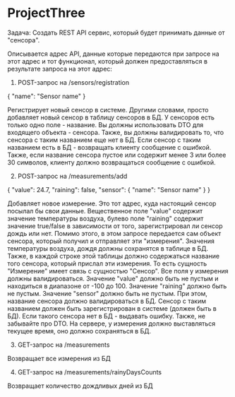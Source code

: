 # ProjectThree

Задача:
Создать REST API сервис, который будет принимать данные от
"сенсора".

Описывается адрес API, данные которые передаются при запросе на
этот адрес и тот функционал, который должен предоставляться в
результате запроса на этот адрес:

1. POST-запрос на /sensors/registration

{
    "name": "Sensor name"
}
   
Регистрирует новый сенсор в системе. Другими словами, просто добавляет новый
сенсор в таблицу сенсоров в БД. У сенсоров есть только одно
поле - название.
Вы должны использовать DTO для входящего объекта - сенсора.
Также, вы должны валидировать то, что сенсора с таким названием еще нет в БД. Если сенсор с таким названием есть в
БД - возвращать клиенту сообщение с ошибкой.
Также, если название сенсора пустое или содержит менее 3 или более 30 символов,
клиенту должно возвращаться сообщение с ошибкой.

2. POST-запрос на /measurements/add

{
    "value": 24.7,
    "raining": false,
    "sensor": {
        "name": "Sensor name"
    }
}
   
Добавляет новое измерение. Это тот адрес, куда настоящий сенсор посылал бы свои данные.
Вещественное поле "value" содержит значение температуры воздуха, булево поле "raining" содержит
значение true/false в зависимости от того, зарегистрировал ли сенсор дождь или нет. Помимо этого, в
этом запросе передается сам объект сенсора, который получил и отправляет эти "измерения".
Значения температуры воздуха, дождя должны сохранятся в таблице в БД. Также, в каждой строке этой
таблицы должно содержаться название того сенсора, который прислал эти измерения. То есть
сущность "Измерение" имеет связь с сущностью "Сенсор".
Все поля у измерения должны валидироваться.
Значение "value" должно быть не пустым и находиться в диапазоне от -100 до 100.
Значение "raining" должно быть не пустым.
Значение "sensor" должно быть не пустым. При этом, название сенсора должно валидироваться в БД.
Сенсор с таким названием должен быть зарегистрирован в системе (должен быть в БД).
Если такого сенсора нет в БД - выдавать ошибку. Также, не забывайте про DTO.
На сервере, у измерения должно выставляться текущее время, оно должно сохраняться в БД.

3. GET-запрос на /measurements

Возвращает все измерения из БД

4. GET-запрос на /measurements/rainyDaysCounts

Возвращает количество дождливых дней из БД